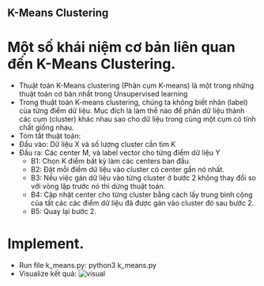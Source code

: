 ## K-Means Clustering 

# Một số khái niệm cơ bản liên quan đến K-Means Clustering.
- Thuật toán K-Means clustering (Phân cụm K-means) là một trong những thuật toán cơ bản nhất trong Unsupervised learning
- Trong thuật toán K-means clustering, chúng ta không biết nhãn (label) của từng điểm dữ liệu. Mục đích là làm thể nào để phân dữ liệu thành các cụm (cluster) khác nhau sao cho dữ liệu trong cùng một cụm có tính chất giống nhau.
- Tóm tắt thuật toán:
 - Đầu vào: Dữ liệu X và số lượng cluster cần tìm K
 - Đầu ra: Các center M, và label vector cho từng điểm dữ liệu Y
   + B1: Chọn K điểm bất kỳ làm các centers ban đầu.
   + B2: Đặt mỗi điểm dữ liệu vào cluster có center gần nó nhất.
   + B3: Nếu việc gán dữ liệu vào từng cluster ở bước 2 không thay đổi so với vòng lặp trước nó thì dừng thuật toán.
   + B4: Cập nhật center cho từng cluster bằng cách lấy trung bình cộng của tất các các điểm dữ liệu đã được gán vào cluster đó sau bước 2.
   + B5: Quay lại bước 2.

# Implement.
- Run file k_means.py:
	            python3 k_means.py
- Visualize kết quả:
	![visual](https://user-images.githubusercontent.com/58722328/120157182-eca45e80-c21c-11eb-979c-edfd5cd3ec7e.png)


